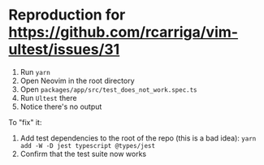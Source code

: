 # Reproduction for https://github.com/rcarriga/vim-ultest/issues/31

1. Run `yarn`
2. Open Neovim in the root directory
3. Open `packages/app/src/test_does_not_work.spec.ts`
4. Run `Ultest` there
5. Notice there's no output

To "fix" it:

1. Add test dependencies to the root of the repo (this is a bad idea): `yarn add -W -D jest typescript @types/jest`
2. Confirm that the test suite now works

